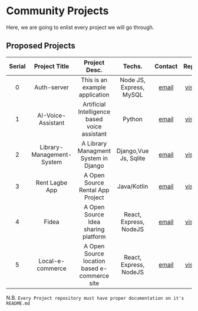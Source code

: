 # Community Projects

Here, we are going to enlist every project we will go through.

## Proposed Projects
| Serial | Project Title | Project Desc. | Techs. | Contact | Repo | Status |
|:------:|:-------------:|:-------------:|:------:|:-------:|:----:|:------:|
|    0   |  Auth-server  |  This is an example application | Node JS, Express, MySQL  | [email](mailto:samiur.prapon@gmail.com) | [visit](https://github.com/samiurprapon/Auth-server)  | Example |
|    1   |  AI-Voice-Assistant  |  Artificial Intelligence based  voice assistant  | Python  | [email](mailto:devjewel.cou.ict10@gmail.com) | [visit](https://github.com/devjewel01/AI-Voice-Assistant)  | Proposed |
|    2   |  Library-Management-System  |  A Library Managment System in Django  | Django,Vue Js, Sqlite  | [email](mailto:amsiam990@gmail.com) | [visit](https://github.com/Amsiam/library-management-system)  | Proposed |
|    3   |  Rent Lagbe App  |  A Open Source Rental App Project  | Java/Kotlin  | [email](mailto:sharifrafidurrahman@gmail.com) | [visit](https://github.com/SharifRafid/RentLagbe)  | Proposed |
|    4   |  Fidea |  A Open Source Idea sharing platform  | React, Express, NodeJS  | [email](mailto:Abrarshahriar321@gmail.com) | [visit](https://github.com/AbrarShahriar/fidea)  | Proposed |
|    5   |  Local-e-commerce |  A Open Source location based e-commerce site  | React, Express, NodeJS  | [email](mailto:Abrarshahriar321@gmail.com) | [visit](https://github.com/AbrarShahriar/local-e-commerce/blob/master/README.md)  | Proposed |



<!-- Write your idea according to bellow comment and do not remove any comment -->
<!-- |  no  |    title   |   discription |  framework   | [email](mailto:yourmail@mail.com)  |  [visit](your-github-project)    |   NULL    | -->


N.B. `Every Project repository must have proper documentation on it's README.md`
